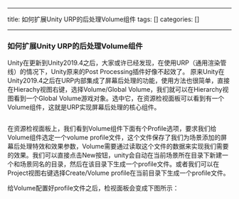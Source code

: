 
--- 
title:  如何扩展Unity URP的后处理Volume组件 
tags: []
categories: [] 

---
### 如何扩展Unity URP的后处理Volume组件

Unity在更新到Unity2019.4之后，大家或许已经发现，在使用URP（通用渲染管线）的情况下，Unity原来的Post Processing插件好像不起效了。 原来Unity在Unity2019.4之后在URP内部集成了屏幕后处理的功能，使用方法也很简单，直接在Hierachy视图右键，选择Volume/Global Volume，我们就可以在Hierarchy视图看到一个Global Volume游戏对象。选中它，在资源检视面板可以看到有一个Volume组件，这就是URP实现屏幕后处理的核心组件。

<img src="https://img-blog.csdnimg.cn/img_convert/48258561ab4856c84f698dafec1e8ef3.webp?x-oss-process=image/format,png" alt="">

在资源检视面板上，我们看到Volume组件下面有个Profile选项，要求我们给Volume组件选定一个volume profile文件，这个文件保存了我们为场景添加的屏幕后处理特效和效果参数，Volume需要通过读取这个文件的数据来实现我们需要的效果。我们可以直接点击New按钮，unity会自动在当前场景所在目录下新建一个和场景同名的目录，然后在该目录下生成一个profile文件。或者我们可以在Project视图右键选择Create/Volume profile在当前目录下生成一个profile文件。

给Volume配置好profile文件之后，检视面板会变成下图所示：


